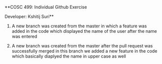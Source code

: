 **COSC 499: Individual Github Exercise

Developer: Kshitij Suri**

1. A new branch was created from the master in which a feature was added in the code which displayed the name of the user after the name was entered

2. A new branch was created from the master after the pull request was successfully merged in this branch we added a new feature in the code which basically diaplyed the name in upper case as well

